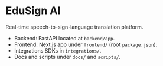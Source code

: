 # EduSign AI

Real-time speech-to-sign-language translation platform.

- Backend: FastAPI located at `backend/app`.
- Frontend: Next.js app under `frontend/` (root `package.json`).
- Integrations SDKs in `integrations/`.
- Docs and scripts under `docs/` and `scripts/`.
